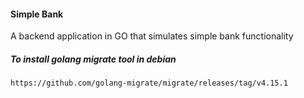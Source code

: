 #### Simple Bank
A backend application in GO that simulates simple bank functionality

##### To install golang migrate tool in debian
`https://github.com/golang-migrate/migrate/releases/tag/v4.15.1`